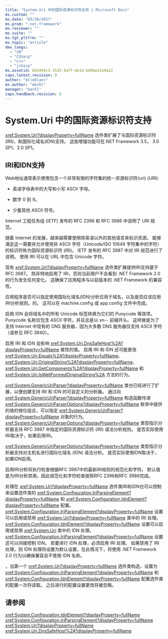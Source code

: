 ```yaml
---
title: "System.Uri 中的国际资源标识符支持 | Microsoft Docs"
ms.custom: ""
ms.date: "03/30/2017"
ms.prod: ".net-framework"
ms.reviewer: ""
ms.suite: ""
ms.tgt_pltfrm: ""
ms.topic: "article"
dev_langs: 
  - "VB"
  - "CSharp"
  - "C++"
  - "jsharp"
ms.assetid: b5e994c3-3535-4aff-8e1b-b69be22e9a22
caps.latest.revision: 9
author: "mcleblanc"
ms.author: "markl"
manager: "markl"
caps.handback.revision: 9
---
```

# System.Uri 中的国际资源标识符支持
<xref:System.Uri?displayProperty=fullName> 选件类扩展了与国际资源标识符\(IRI\)，和国际化域名\(IDN\)支持。  这些增强功能可在.NET Framework 3.5， 3.0 SP1、2.0 SP1。  
  
## IRI和IDN支持  
 Web地址通常表示使用包含一个非常有限的字符集的统一资源标识符\(uri\) \(URI\):  
  
-   英语字母表中的大写和小写 ASCII 字母。  
  
-   数字 0 到 9。  
  
-   少量其他 ASCII 符号。  
  
 Internet 工程任务组 \(IETF\) 发布的 RFC 2396 和 RFC 3986 中说明了 URI 规范。  
  
 随着 Internet 的发展，越来越需要使用除英语以外的其他语言来标识资源。  能够满足这一需要并允许使用非 ASCII 字符（Unicode\/ISO 10646 字符集中的字符）的标识符称为国际资源标识符 \(IRI\)。  IETF 发布的 RFC 3987 中对 IRI 规范进行了说明。  使用 IRI 可以在 URL 中包含 Unicode 字符。  
  
 现有 <xref:System.Uri?displayProperty=fullName> 选件类扩展提供IRI支持基于RFC 3987。  除非特地启用了 IRI，否则当前用户不会看到 .NET Framework 2.0 的行为发生任何变化。  这确保了应用程序与以前版本的 .NET Framework 的兼容性。  
  
 应用程序是否可以指定使用国际化域名\(IDN\)分析应用于域名，以及是否应该应用IRI分析规则。的。  这可以在 machine.config 或 app.config 文件中完成。  
  
 启用 IDN 会将域名中的所有 Unicode 标签转换为它们的 Punycode 等效项。  Punycode 名称仅包含 ASCII 字符，并且总是以 xn\-\- 前缀开头。  这样做是为了支持 Internet 中现有的 DNS 服务器，因为大多数 DNS 服务器仅支持 ASCII 字符（请参见 RFC 3940）。  
  
 启用 IRI 和 IDN 会影响 <xref:System.Uri.DnsSafeHost%2A?displayProperty=fullName> 属性的值。  启用 IRI 和 IDN 还可能更改 <xref:System.Uri.Equals%2A?displayProperty=fullName>、<xref:System.Uri.OriginalString%2A?displayProperty=fullName>、<xref:System.Uri.GetComponents%2A?displayProperty=fullName> 和 <xref:System.Uri.IsWellFormedOriginalString%2A> 方法的行为。  
  
 <xref:System.GenericUriParser?displayProperty=fullName> 类也已经进行了扩展，以便创建支持 IRI 和 IDN 的可自定义的分析器。  通过向 <xref:System.GenericUriParser?displayProperty=fullName> 构造函数传递 <xref:System.GenericUriParserOptions?displayProperty=fullName> 枚举中提供的值的按位组合，可以指定 <xref:System.GenericUriParser?displayProperty=fullName> 对象的行为。  <xref:System.GenericUriParserOptions?displayProperty=fullName> 类型指示分析器支持 RFC 3987 中指定的国际资源标识符 \(IRI\) 语法分析规则。  是否实际使用IRI取决于，如果启用IRI。  
  
 <xref:System.GenericUriParserOptions?displayProperty=fullName> 类型指示分析器支持对主机名进行国际化域名 \(IDN\) 语法分析。  是否实际使用IDN取决于，如果IDN启用。  
  
 启用IRI分析将执行检查根据RFC 3987中的最新IRI规则的规范化和字符。  默认值是为IRI分析禁用，因此规范化和字符检查按照RFC 2396和RFC 3986完成。  
  
 处理在 <xref:System.Uri?displayProperty=fullName> 选件类IRI和IDN也可以控制来设置选件类的 <xref:System.Configuration.IriParsingElement?displayProperty=fullName> 和 <xref:System.Configuration.IdnElement?displayProperty=fullName> 配置。  <xref:System.Configuration.IriParsingElement?displayProperty=fullName> 设置可以启用或禁用 <xref:System.Uri?displayProperty=fullName> 类中的 IRI 处理。  <xref:System.Configuration.IdnElement?displayProperty=fullName> 设置可以启用或禁用 <xref:System.Uri> 类中的 IDN 处理。  <xref:System.Configuration.IriParsingElement?displayProperty=fullName> 设置还可以间接控制 IDN。  若要进行 IDN 处理，必须启用 IRI 处理。  如果禁用了 IRI 处理，则 IDN 处理将设置为默认设置，在此情况下，将使用 .NET Framework 2.0 行为以确保兼容且不使用 IDN 名称。  
  
 ，当第一个 <xref:System.Uri?displayProperty=fullName> 选件类构造，设置为 <xref:System.Configuration.IriParsingElement?displayProperty=fullName> 和 <xref:System.Configuration.IdnElement?displayProperty=fullName> 配置选件类的配置一次将读取。  之后进行的配置设置更改将被忽略。  
  
## 请参阅  
 <xref:System.Configuration.IdnElement?displayProperty=fullName>   
 <xref:System.Configuration.IriParsingElement?displayProperty=fullName>   
 <xref:System.Uri?displayProperty=fullName>   
 <xref:System.Uri.DnsSafeHost%2A?displayProperty=fullName>